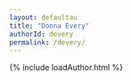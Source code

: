 ```yaml
---
layout: defaultau
title: "Donna Every"
authorId: devery
permalink: /devery/
---
```

{% include loadAuthor.html %}
<script>
    $(document).ready(function(){
        showAuthorBio('{{ page.authorId }}');
   });
</script>

